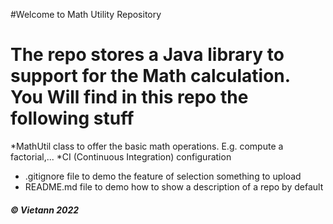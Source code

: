#Welcome to Math Utility Repository

# The repo stores a Java library to support for the Math calculation. You Will find in this repo the following stuff

*MathUtil class to offer the basic math operations. E.g. compute a factorial,...
*CI (Continuous Integration) configuration
* .gitignore file to demo the feature of selection something to upload
* README.md file to demo how to show a description of a repo by default

##### © Vietann 2022
